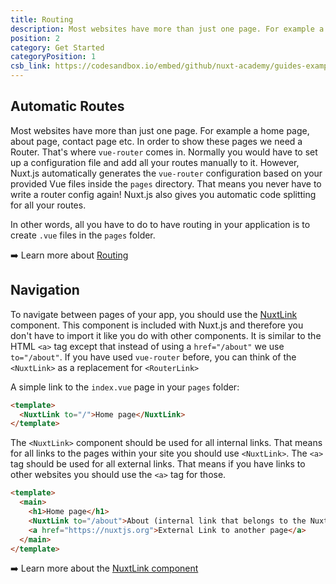 ```yaml
---
title: Routing
description: Most websites have more than just one page. For example a home page, about page, contact page etc. In order to show these pages we need a Router.
position: 2
category: Get Started
categoryPosition: 1
csb_link: https://codesandbox.io/embed/github/nuxt-academy/guides-examples/tree/master/get_started/02_routing?fontsize=14&hidenavigation=1&theme=dark
---
```

## Automatic Routes

Most websites have more than just one page. For example a home page, about page, contact page etc. In order to show these pages we need a Router. That's where `vue-router` comes in. Normally you would have to set up a configuration file and add all your routes manually to it. However, Nuxt.js automatically generates the `vue-router` configuration based on your provided Vue files inside the `pages` directory. That means you never have to write a router config again! Nuxt.js also gives you automatic code splitting for all your routes. 

In other words, all you have to do to have routing in your application is to create `.vue` files in the `pages` folder. 

➡️ Learn more about [Routing](/guides/features/file-system-routing)

## Navigation

To navigate between pages of your app, you should use the [NuxtLink](/guides/features/nuxt-components#the-nuxtlink-component) component. This component is included with Nuxt.js and therefore you don't have to import it like you do with other components. It is similar to the HTML `<a>` tag except that instead of using a `href="/about"` we use `to="/about"`.  If you have used `vue-router` before, you can think of the `<NuxtLink>` as a replacement for `<RouterLink>`

A simple link to the `index.vue` page in your `pages` folder:

```html
<template>
  <NuxtLink to="/">Home page</NuxtLink>
</template>
```

The `<NuxtLink>` component should be used for all internal links. That means for all links to the pages within your site you should use `<NuxtLink>`. The `<a>` tag should be used for all external links. That means if you have links to other websites you should use the `<a>` tag for those.

```html
<template>
  <main>
    <h1>Home page</h1>
    <NuxtLink to="/about">About (internal link that belongs to the Nuxt App)</NuxtLink>
    <a href="https://nuxtjs.org">External Link to another page</a>
  </main>
</template>
```
<code-sandbox :src="csb_link"></code-sandbox>

➡️ Learn more about the [NuxtLink component](/guides/features/nuxt-components#the-nuxtlink-component)
